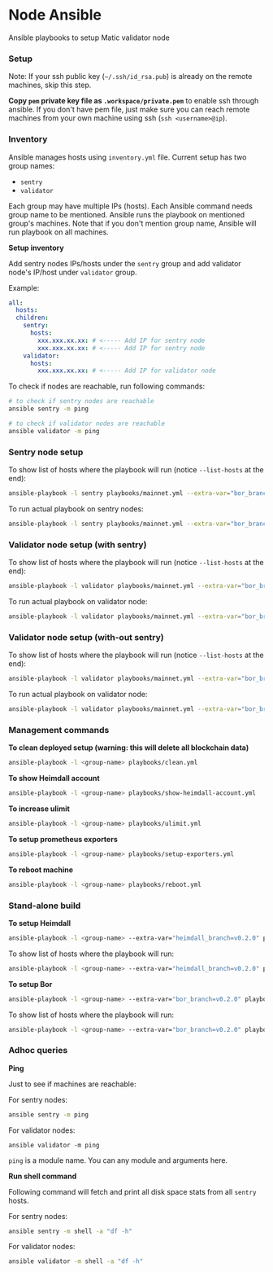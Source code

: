 # Node Ansible

Ansible playbooks to setup Matic validator node

### Setup

Note: If your ssh public key (`~/.ssh/id_rsa.pub`) is already on the remote machines, skip this step.

**Copy `pem` private key file as `.workspace/private.pem`** to enable ssh through ansible. If you don't have pem file, just make sure you can reach remote machines from your own machine using ssh (`ssh <username>@ip`). 

### Inventory

Ansible manages hosts using `inventory.yml` file. Current setup has two group names:

* `sentry`
* `validator`

Each group may have multiple IPs (hosts). Each Ansible command needs group name to be mentioned. Ansible runs the playbook on mentioned group's machines. Note that if you don't mention group name, Ansible will run playbook on all machines.

**Setup inventory**

Add sentry nodes IPs/hosts under the `sentry` group and add validator node's IP/host under `validator` group. 

Example:

```yml
all:
  hosts:
  children:
    sentry:
      hosts:
        xxx.xxx.xx.xx: # <----- Add IP for sentry node
        xxx.xxx.xx.xx: # <----- Add IP for sentry node
    validator:
      hosts:
        xxx.xxx.xx.xx: # <----- Add IP for validator node
```

To check if nodes are reachable, run following commands:

```bash
# to check if sentry nodes are reachable
ansible sentry -m ping

# to check if validator nodes are reachable
ansible validator -m ping
```

### Sentry node setup

To show list of hosts where the playbook will run (notice `--list-hosts` at the end):

```bash
ansible-playbook -l sentry playbooks/mainnet.yml --extra-var="bor_branch=v0.2.0 heimdall_branch=v0.2.0 mainnet_version=mainnet-v1 node_type=sentry/sentry" --list-hosts
```

To run actual playbook on sentry nodes:

```bash
ansible-playbook -l sentry playbooks/mainnet.yml --extra-var="bor_branch=v0.2.0 heimdall_branch=v0.2.0 mainnet_version=mainnet-v1 node_type=sentry/sentry"
```

### Validator node setup (with sentry)

To show list of hosts where the playbook will run (notice `--list-hosts` at the end):

```bash
ansible-playbook -l validator playbooks/mainnet.yml --extra-var="bor_branch=v0.2.0 heimdall_branch=v0.2.0 mainnet_version=mainnet-v1 node_type=sentry/validator" --list-hosts
```

To run actual playbook on validator node:

```bash
ansible-playbook -l validator playbooks/mainnet.yml --extra-var="bor_branch=v0.2.0 heimdall_branch=v0.2.0 mainnet_version=mainnet-v1 node_type=sentry/validator"
```

### Validator node setup (with-out sentry)

To show list of hosts where the playbook will run (notice `--list-hosts` at the end):

```bash
ansible-playbook -l validator playbooks/mainnet.yml --extra-var="bor_branch=v0.2.0 heimdall_branch=v0.2.0 mainnet_version=mainnet-v1 node_type=without-sentry" --list-hosts
```

To run actual playbook on validator node:

```bash
ansible-playbook -l validator playbooks/mainnet.yml --extra-var="bor_branch=v0.2.0 heimdall_branch=v0.2.0 mainnet_version=mainnet-v1 node_type=without-sentry"
```

### Management commands

**To clean deployed setup (warning: this will delete all blockchain data)**

```bash
ansible-playbook -l <group-name> playbooks/clean.yml
```

**To show Heimdall account**

```bash
ansible-playbook -l <group-name> playbooks/show-heimdall-account.yml
```

**To increase ulimit**

```bash
ansible-playbook -l <group-name> playbooks/ulimit.yml
```

**To setup prometheus exporters**

```bash
ansible-playbook -l <group-name> playbooks/setup-exporters.yml
```

**To reboot machine**

```bash
ansible-playbook -l <group-name> playbooks/reboot.yml
```

### Stand-alone build

**To setup Heimdall**

```bash
ansible-playbook -l <group-name> --extra-var="heimdall_branch=v0.2.0" playbooks/heimdall.yml
```

To show list of hosts where the playbook will run:

```bash
ansible-playbook -l <group-name> --extra-var="heimdall_branch=v0.2.0" playbooks/heimdall.yml --list-hosts
```

**To setup Bor**

```bash
ansible-playbook -l <group-name> --extra-var="bor_branch=v0.2.0" playbooks/bor.yml
```

To show list of hosts where the playbook will run:

```bash
ansible-playbook -l <group-name> --extra-var="bor_branch=v0.2.0" playbooks/bor.yml --list-hosts
```

### Adhoc queries

**Ping**

Just to see if machines are reachable:

For sentry nodes:

```bash
ansible sentry -m ping
```

For validator nodes:

```
ansible validator -m ping
```

`ping` is a module name. You can any module and arguments here.

**Run shell command**

Following command will fetch and print all disk space stats from all `sentry` hosts.

For sentry nodes:

```bash
ansible sentry -m shell -a "df -h"
```

For validator nodes:

```bash
ansible validator -m shell -a "df -h"
```
